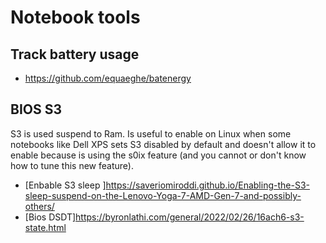 # Notebook tools

## Track battery usage

* <https://github.com/equaeghe/batenergy>

## BIOS S3

S3 is used suspend to Ram. Is useful to enable on Linux when some notebooks like Dell XPS sets S3 disabled by default and doesn't allow it to enable because is using the s0ix feature (and you cannot or don't know how to tune this new feature).

* [Enbable S3 sleep ]<https://saveriomiroddi.github.io/Enabling-the-S3-sleep-suspend-on-the-Lenovo-Yoga-7-AMD-Gen-7-and-possibly-others/>
* [Bios DSDT]<https://byronlathi.com/general/2022/02/26/16ach6-s3-state.html>

